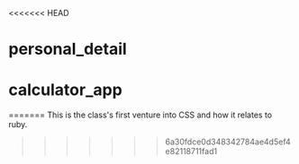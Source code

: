 <<<<<<< HEAD
# personal_detail
# calculator_app
=======
This is the class's first venture into CSS and how it relates to ruby.
>>>>>>> 6a30fdce0d348342784ae4d5ef4e82118711fad1
